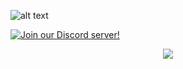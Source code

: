 ![alt text](https://cdn.discordapp.com/attachments/624405523948765184/929258052778086420/highlandslogo2.png)

[![Join our Discord server!](https://invidget.switchblade.xyz/WygcPk4)](http://discord.gg/WygcPk4)

<p align="center">
  <img src="https://img.shields.io/badge/Discord-Join%20Us!-5865F2?style=for-the-badge" data-canonical-src="https://discord.gg/WygcPk4" style="max-width: 100%;">
</p>
